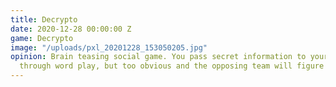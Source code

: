 ```yaml
---
title: Decrypto
date: 2020-12-28 00:00:00 Z
game: Decrypto
image: "/uploads/pxl_20201228_153050205.jpg"
opinion: Brain teasing social game. You pass secret information to your team mates
  through word play, but too obvious and the opposing team will figure it out first!
---
```


